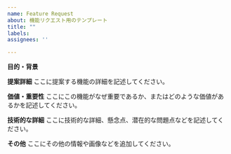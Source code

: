 ```yaml
---
name: Feature Request
about: 機能リクエスト用のテンプレート
title: ""
labels:
assignees: ''

---
```


**目的・背景**
<!-- 機能リクエストの目的と背景を簡潔に説明してください。 -->

<!-- どのような機能を追加・変更したいか具体的に記述してください。 -->
**提案詳細**
ここに提案する機能の詳細を記述してください。

<!-- この機能がなぜ重要なのか、またはどのような価値があるのかを記述してください。 -->
**価値・重要性**
ここにこの機能がなぜ重要であるか、またはどのような価値があるかを記述してください。

<!-- 機能実装に関連する技術的な詳細、懸念点、潜在的な問題点などがあれば記述してください。 -->
**技術的な詳細**
ここに技術的な詳細、懸念点、潜在的な問題点などを記述してください。

<!-- その他、提案に関連する情報や画像があればここに追加してください。 -->
**その他**
ここにその他の情報や画像などを追加してください。
